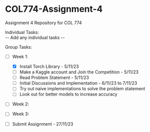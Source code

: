 # COL774-Assignment-4
Assignment 4 Repository for COL 774

Individual Tasks: <br />
   -- Add any individual tasks --

Group Tasks:
- [ ] Week 1:
  - [x] Install Torch Library - 5/11/23
  - [ ] Make a Kaggle account and Join the Competition - 5/11/23
  - [ ] Read Problem Statement - 5/11/23
  - [ ] Initial Discussions and Implementation - 6/11/23 to 7/11/23
  - [ ] Try out naive implementations to solve the problem statement
  - [ ] Look out for better models to increase accuracy

- [ ] Week 2:
- [ ] Week 3:

- [ ] Submit Assignment - 27/11/23
